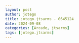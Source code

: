 ```yaml
---
layout: post
author: jotego
title: jotego.jtsarms - 0645124
date: 2024-09-08
categories: [Arcade, jtsarms]
tags: [jotego.jtsarms]
---
```


